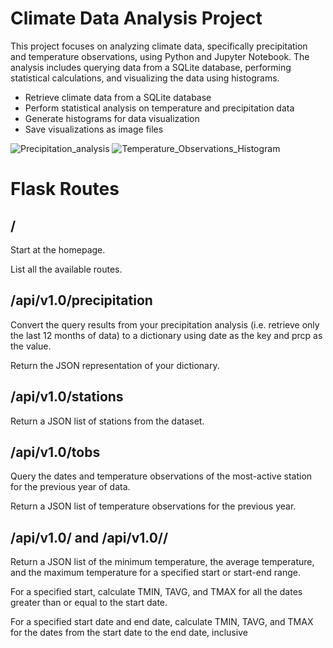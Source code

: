 # Climate Data Analysis Project


This project focuses on analyzing climate data, specifically precipitation and temperature observations, using Python and Jupyter Notebook. The analysis includes querying data from a SQLite database, performing statistical calculations, and visualizing the data using histograms.
- Retrieve climate data from a SQLite database
- Perform statistical analysis on temperature and precipitation data
- Generate histograms for data visualization
- Save visualizations as image files

![Precipitation_analysis](https://github.com/MeenakshiKleiman/sqlalchemy-challenge/assets/164884173/e62eb5bb-d220-47fa-a13f-d3e8176f5979)
![Temperature_Observations_Histogram](https://github.com/MeenakshiKleiman/sqlalchemy-challenge/assets/164884173/4b2c35c9-3a94-4758-8de3-84b57d088da5)


# Flask Routes

## /

Start at the homepage.

List all the available routes.

## /api/v1.0/precipitation

Convert the query results from your precipitation analysis (i.e. retrieve only the last 12 months of data) to a dictionary using date as the key and prcp as the value.

Return the JSON representation of your dictionary.

## /api/v1.0/stations

Return a JSON list of stations from the dataset.

## /api/v1.0/tobs

Query the dates and temperature observations of the most-active station for the previous year of data.

Return a JSON list of temperature observations for the previous year.

## /api/v1.0/<start> and /api/v1.0/<start>/<end>

Return a JSON list of the minimum temperature, the average temperature, and the maximum temperature for a specified start or start-end range.

For a specified start, calculate TMIN, TAVG, and TMAX for all the dates greater than or equal to the start date.

For a specified start date and end date, calculate TMIN, TAVG, and TMAX for the dates from the start date to the end date, inclusive
